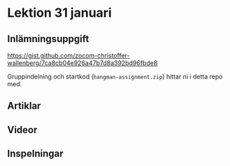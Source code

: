# Lektion 31 januari

## Inlämningsuppgift

https://gist.github.com/zocom-christoffer-wallenberg/7ca8cb04e926a47b7d8a392bd96fbde8

Gruppindelning och startkod (`hangman-assignment.zip`) hittar ni i detta repo med.

## Artiklar

## Videor

## Inspelningar